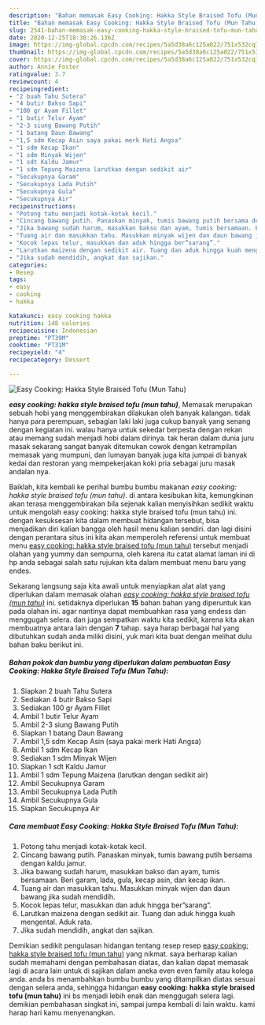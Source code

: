 ```yaml
---
description: "Bahan memasak Easy Cooking: Hakka Style Braised Tofu (Mun Tahu) yang simpel"
title: "Bahan memasak Easy Cooking: Hakka Style Braised Tofu (Mun Tahu) yang simpel"
slug: 2541-bahan-memasak-easy-cooking-hakka-style-braised-tofu-mun-tahu-yang-simpel
date: 2020-12-25T18:30:26.136Z
image: https://img-global.cpcdn.com/recipes/5a5d38a6c125a022/751x532cq70/easy-cooking-hakka-style-braised-tofu-mun-tahu-foto-resep-utama.jpg
thumbnail: https://img-global.cpcdn.com/recipes/5a5d38a6c125a022/751x532cq70/easy-cooking-hakka-style-braised-tofu-mun-tahu-foto-resep-utama.jpg
cover: https://img-global.cpcdn.com/recipes/5a5d38a6c125a022/751x532cq70/easy-cooking-hakka-style-braised-tofu-mun-tahu-foto-resep-utama.jpg
author: Annie Foster
ratingvalue: 3.7
reviewcount: 4
recipeingredient:
- "2 buah Tahu Sutera"
- "4 butir Bakso Sapi"
- "100 gr Ayam Fillet"
- "1 butir Telur Ayam"
- "2-3 siung Bawang Putih"
- "1 batang Daun Bawang"
- "1,5 sdm Kecap Asin saya pakai merk Hati Angsa"
- "1 sdm Kecap Ikan"
- "1 sdm Minyak Wijen"
- "1 sdt Kaldu Jamur"
- "1 sdm Tepung Maizena larutkan dengan sedikit air"
- "Secukupnya Garam"
- "Secukupnya Lada Putih"
- "Secukupnya Gula"
- "Secukupnya Air"
recipeinstructions:
- "Potong tahu menjadi kotak-kotak kecil."
- "Cincang bawang putih. Panaskan minyak, tumis bawang putih bersama dengan kaldu jamur."
- "Jika bawang sudah harum, masukkan bakso dan ayam, tumis bersamaan. Beri garam, lada, gula, kecap asin, dan kecap ikan."
- "Tuang air dan masukkan tahu. Masukkan minyak wijen dan daun bawang jika sudah mendidih."
- "Kocok lepas telur, masukkan dan aduk hingga ber”sarang”."
- "Larutkan maizena dengan sedikit air. Tuang dan aduk hingga kuah mengental. Aduk rata."
- "Jika sudah mendidih, angkat dan sajikan."
categories:
- Resep
tags:
- easy
- cooking
- hakka

katakunci: easy cooking hakka 
nutrition: 148 calories
recipecuisine: Indonesian
preptime: "PT39M"
cooktime: "PT31M"
recipeyield: "4"
recipecategory: Dessert

---
```



![Easy Cooking: Hakka Style Braised Tofu (Mun Tahu)](https://img-global.cpcdn.com/recipes/5a5d38a6c125a022/751x532cq70/easy-cooking-hakka-style-braised-tofu-mun-tahu-foto-resep-utama.jpg)

<b><i>easy cooking: hakka style braised tofu (mun tahu)</i></b>, Memasak merupakan sebuah hobi yang menggembirakan dilakukan oleh banyak kalangan. tidak hanya para perempuan, sebagian laki laki juga cukup banyak yang senang dengan kegiatan ini. walau hanya untuk sekedar berpesta dengan rekan atau memang sudah menjadi hobi dalam dirinya. tak heran dalam dunia juru masak sekarang sangat banyak ditemukan cowok dengan ketrampilan memasak yang mumpuni, dan lumayan banyak juga kita jumpai di banyak kedai dan restoran yang mempekerjakan koki pria sebagai juru masak andalan nya.



Baiklah, kita kembali ke perihal bumbu bumbu makanan <i>easy cooking: hakka style braised tofu (mun tahu)</i>. di antara kesibukan kita, kemungkinan akan terasa menggembirakan bila sejenak kalian menyisihkan sedikit waktu untuk mengolah easy cooking: hakka style braised tofu (mun tahu) ini. dengan kesuksesan kita dalam membuat hidangan tersebut, bisa menjadikan diri kalian bangga oleh hasil menu kalian sendiri. dan lagi disini dengan perantara situs ini kita akan memperoleh referensi untuk membuat menu <u>easy cooking: hakka style braised tofu (mun tahu)</u> tersebut menjadi olahan yang yummy dan sempurna, oleh karena itu catat alamat laman ini di hp anda sebagai salah satu rujukan kita dalam membuat menu baru yang endes.


Sekarang langsung saja kita awali untuk menyiapkan alat alat yang diperlukan dalam memasak olahan <u><i>easy cooking: hakka style braised tofu (mun tahu)</i></u> ini. setidaknya diperlukan <b>15</b> bahan bahan yang diperuntuk kan pada olahan ini. agar nantinya dapat membuahkan rasa yang endess dan menggugah selera. dan juga sempatkan waktu kita sedikit, karena kita akan membuatnya antara lain dengan <b>7</b> tahap. saya harap berbagai hal yang dibutuhkan sudah anda miliki disini, yuk mari kita buat dengan melihat dulu bahan baku berikut ini.

<!--inarticleads1-->

##### Bahan pokok dan bumbu yang diperlukan dalam pembuatan Easy Cooking: Hakka Style Braised Tofu (Mun Tahu):

1. Siapkan 2 buah Tahu Sutera
1. Sediakan 4 butir Bakso Sapi
1. Sediakan 100 gr Ayam Fillet
1. Ambil 1 butir Telur Ayam
1. Ambil 2-3 siung Bawang Putih
1. Siapkan 1 batang Daun Bawang
1. Ambil 1,5 sdm Kecap Asin (saya pakai merk Hati Angsa)
1. Ambil 1 sdm Kecap Ikan
1. Sediakan 1 sdm Minyak Wijen
1. Siapkan 1 sdt Kaldu Jamur
1. Ambil 1 sdm Tepung Maizena (larutkan dengan sedikit air)
1. Ambil Secukupnya Garam
1. Ambil Secukupnya Lada Putih
1. Ambil Secukupnya Gula
1. Siapkan Secukupnya Air




<!--inarticleads2-->

##### Cara membuat Easy Cooking: Hakka Style Braised Tofu (Mun Tahu):

1. Potong tahu menjadi kotak-kotak kecil.
1. Cincang bawang putih. Panaskan minyak, tumis bawang putih bersama dengan kaldu jamur.
1. Jika bawang sudah harum, masukkan bakso dan ayam, tumis bersamaan. Beri garam, lada, gula, kecap asin, dan kecap ikan.
1. Tuang air dan masukkan tahu. Masukkan minyak wijen dan daun bawang jika sudah mendidih.
1. Kocok lepas telur, masukkan dan aduk hingga ber”sarang”.
1. Larutkan maizena dengan sedikit air. Tuang dan aduk hingga kuah mengental. Aduk rata.
1. Jika sudah mendidih, angkat dan sajikan.




Demikian sedikit pengulasan hidangan tentang resep resep <u>easy cooking: hakka style braised tofu (mun tahu)</u> yang nikmat. saya berharap kalian sudah memahami dengan pembahasan diatas, dan kalian dapat memasak lagi di acara lain untuk di sajikan dalam aneka even even family atau kolega anda. anda bs menambahkan bumbu bumbu yang ditampilkan diatas sesuai dengan selera anda, sehingga hidangan <b>easy cooking: hakka style braised tofu (mun tahu)</b> ini bs menjadi lebih enak dan menggugah selera lagi. demikian pembahasan singkat ini, sampai jumpa kembali di lain waktu. kami harap hari kamu menyenangkan.
